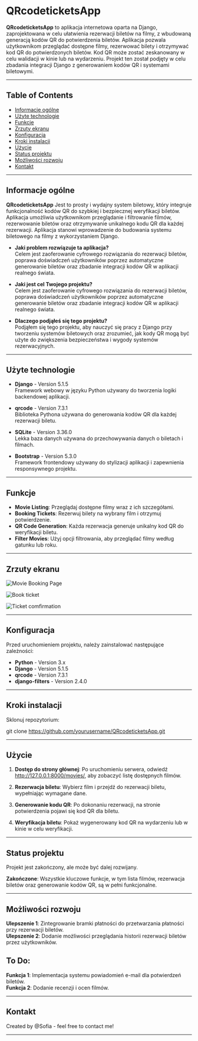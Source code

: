 # QRcodeticketsApp

**QRcodeticketsApp** to aplikacja internetowa oparta na Django, zaprojektowana w celu ułatwienia rezerwacji biletów na filmy, z wbudowaną generacją kodów QR do potwierdzenia biletów. Aplikacja pozwala użytkownikom przeglądać dostępne filmy, rezerwować bilety i otrzymywać kod QR do potwierdzonych biletów. Kod QR może zostać zeskanowany w celu walidacji w kinie lub na wydarzeniu. Projekt ten został podjęty w celu zbadania integracji Django z generowaniem kodów QR i systemami biletowymi.

---

## Table of Contents
- [Informacje ogólne](#general-information)
- [Użyte technologie](#technologies-used)
- [Funkcje](#features)
- [Zrzuty ekranu](#screenshots)
- [Konfiguracja](#setup)
- [Kroki instalacji](#installation-setup)
- [Użycie](#usage)
- [Status projektu](#project-status)
- [Możliwości rozwoju](#room-for-improvement)
- [Kontakt](#contact)
  
---

## Informacje ogólne

**QRcodeticketsApp** Jest to prosty i wydajny system biletowy, który integruje funkcjonalność kodów QR do szybkiej i bezpiecznej weryfikacji biletów. Aplikacja umożliwia użytkownikom przeglądanie i filtrowanie filmów, rezerwowanie biletów oraz otrzymywanie unikalnego kodu QR dla każdej rezerwacji. Aplikacja stanowi wprowadzenie do budowania systemu biletowego na filmy z wykorzystaniem Django.

- **Jaki problem rozwiązuje ta aplikacja?**  
  Celem jest zaoferowanie cyfrowego rozwiązania do rezerwacji biletów, poprawa doświadczeń użytkowników poprzez automatyczne generowanie biletów oraz zbadanie integracji kodów QR w aplikacji realnego świata.

- **Jaki jest cel Twojego projektu?**  
  Celem jest zaoferowanie cyfrowego rozwiązania do rezerwacji biletów, poprawa doświadczeń użytkowników poprzez automatyczne generowanie biletów oraz zbadanie integracji kodów QR w aplikacji realnego świata.

- **Dlaczego podjąłeś się tego projektu?**  
  Podjąłem się tego projektu, aby nauczyć się pracy z Django przy tworzeniu systemów biletowych oraz zrozumieć, jak kody QR mogą być użyte do zwiększenia bezpieczeństwa i wygody systemów rezerwacyjnych.

---

## Użyte technologie

- **Django** - Version 5.1.5  
  Framework webowy w języku Python używany do tworzenia logiki backendowej aplikacji.
  
- **qrcode** - Version 7.3.1  
  Biblioteka Pythona używana do generowania kodów QR dla każdej rezerwacji biletu.

- **SQLite** - Version 3.36.0  
  Lekka baza danych używana do przechowywania danych o biletach i filmach.

- **Bootstrap** - Version 5.3.0  
  Framework frontendowy używany do stylizacji aplikacji i zapewnienia responsywnego projektu.

---

## Funkcje

- **Movie Listing**: Przeglądaj dostępne filmy wraz z ich szczegółami.
- **Booking Tickets**: Rezerwuj bilety na wybrany film i otrzymuj potwierdzenie.
- **QR Code Generation**: Każda rezerwacja generuje unikalny kod QR do weryfikacji biletu.
- **Filter Movies**: Użyj opcji filtrowania, aby przeglądać filmy według gatunku lub roku.

---

## Zrzuty ekranu

![Movie Booking Page](https://github.com/user-attachments/assets/153512f8-3044-4632-aed7-4da5e9354b19)

![Book ticket](https://github.com/user-attachments/assets/6944a088-a4e4-43d7-ab76-98b6ecebdc78)

![Ticket comfirmation](https://github.com/user-attachments/assets/c0df675a-4719-47f8-a38d-372eb9af1844)

---

## Konfiguracja

Przed uruchomieniem projektu, należy zainstalować następujące zależności:

- **Python** - Version 3.x  
- **Django** - Version 5.1.5
- **qrcode** - Version 7.3.1
- **django-filters** - Version 2.4.0

---

## Kroki instalacji

Sklonuj repozytorium:

git clone https://github.com/yourusername/QRcodeticketsApp.git

---

## Użycie

1. **Dostęp do strony głównej**: Po uruchomieniu serwera, odwiedź http://127.0.0.1:8000/movies/, aby zobaczyć listę dostępnych filmów.

2. **Rezerwacja biletu**: Wybierz film i przejdź do rezerwacji biletu, wypełniając wymagane dane.

3. **Generowanie kodu QR**: Po dokonaniu rezerwacji, na stronie potwierdzenia pojawi się kod QR dla biletu.

4. **Weryfikacja biletu**: Pokaż wygenerowany kod QR na wydarzeniu lub w kinie w celu weryfikacji.

---

## Status projektu

Projekt jest zakończony, ale może być dalej rozwijany.

**Zakończone**: Wszystkie kluczowe funkcje, w tym lista filmów, rezerwacja biletów oraz generowanie kodów QR, są w pełni funkcjonalne.

---

## Możliwości rozwoju

**Ulepszenie 1**: Zintegrowanie bramki płatności do przetwarzania płatności przy rezerwacji biletów.  
**Ulepszenie 2**: Dodanie możliwości przeglądania historii rezerwacji biletów przez użytkowników.

## To Do:

**Funkcja 1**: Implementacja systemu powiadomień e-mail dla potwierdzeń biletów.  
**Funkcja 2**: Dodanie recenzji i ocen filmów.

---

## Kontakt

Created by @Sofia - feel free to contact me!

---
   
